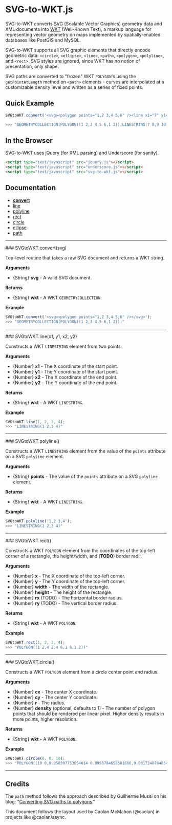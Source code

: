 # SVG-to-WKT.js

SVG-to-WKT converts [SVG](https://developer.mozilla.org/en-US/docs/SVG) (Scalable Vector Graphics) geometry data and XML documents into [WKT](http://en.wikipedia.org/wiki/Well-known_text) (Well-Known Text), a markup language for representing vector geometry on maps implemented by spatially-enabled databases like PostGIS and MySQL.

SVG-to-WKT supports all SVG graphic elements that directly encode geometric data: ```<circle>```, ```<ellipse>```, ```<line>```, ```<path>```, ```<polygon>```, ```<polyline>```, and ```<rect>```. SVG styles are ignored, since WKT has no notion of presentation, only shape.

SVG paths are converted to "frozen" WKT ```POLYGON```'s using the ```getPointAtLength``` method on ```<path>``` elements - curves are interpolated at a customizable density level and written as a series of fixed points.

## Quick Example

```js
SVGtoWKT.convert('<svg><polygon points="1,2 3,4 5,6" /><line x1="7" y1="8" x2="9" y2="10" /></svg>');

>>> "GEOMETRYCOLLECTION(POLYGON((1 2,3 4,5 6,1 2)),LINESTRING(7 8,9 10))"
```

## In the Browser

SVG-to-WKT uses jQuery (for XML parsing) and Underscore (for sanity).

```html
<script type="text/javascript" src="jquery.js"></script>
<script type="text/javascript" src="underscore.js"></script>
<script type="text/javascript" src="svg-to-wkt.js"></script>
```

## Documentation

* **[convert](#convert)**
* [line](#line)
* [polyline](#polyline)
* [rect](#rect)
* [circle](#circle)
* [ellipse](#ellipse)
* [path](#path)

---

<a name="convert" />
### SVGtoWKT.convert(svg)

Top-level routine that takes a raw SVG document and returns a WKT string.

__Arguments__

* {String} **svg** - A valid SVG document.

__Returns__

* {String} **wkt** - A WKT ```GEOMETRYCOLLECTION```.

__Example__

```js
SVGtoWKT.convert('<svg><polygon points="1,2 3,4 5,6" /></svg>');
>>> "GEOMETRYCOLLECTION(POLYGON((1 2,3 4,5 6,1 2)))"
```

---

<a name="line" />
### SVGtoWKT.line(x1, y1, x2, y2)

Constructs a WKT ```LINESTRING``` element from two points.

__Arguments__

* {Number} **x1** - The X coordinate of the start point.
* {Number} **y1** - The Y coordinate of the start point.
* {Number} **x2** - The X coordinate of the end point.
* {Number} **y2** - The Y coordinate of the end point.

__Returns__

* {String} **wkt** - A WKT ```LINESTRING```.

__Example__

```js
SVGtoWKT.line(1, 2, 3, 4);
>>> "LINESTRING(1 2,3 4)"
```

---

<a name="polyline" />
### SVGtoWKT.polyline()

Constructs a WKT ```LINESTRING``` element from the value of the ```points``` attribute on a SVG ```polyline``` element.

__Arguments__

* {String} **points** - The value of the ```points``` attribute on a SVG ```polyline``` element.

__Returns__

* {String} **wkt** - A WKT ```LINESTRING```.

__Example__

```js
SVGtoWKT.polyline('1,2 3,4');
>>> "LINESTRING(1 2,3 4)"
```

---

<a name="rect" />
### SVGtoWKT.rect()

Constructs a WKT ```POLYGON``` element from the coordinates of the top-left corner of a rectangle, the height/width, and (**TODO**) border radii.

__Arguments__

* {Number} **x** - The X coordinate of the top-left corner.
* {Number} **y** - The Y coordinate of the top-left corner.
* {Number} **width** - The width of the rectangle.
* {Number} **height** - The height of the rectangle.
* {Number} **rx** (TODO) - The horizontal border radius.
* {Number} **ry** (TODO) - The vertical border radius.

__Returns__

* {String} **wkt** - A WKT ```POLYGON```.

__Example__

```js
SVGtoWKT.rect(1, 2, 3, 4);
>>> "POLYGON((1 2,4 2,4 6,1 6,1 2))"
```

---

<a name="circle" />
### SVGtoWKT.circle()

Constructs a WKT ```POLYGON``` element from a circle center point and radius.

__Arguments__

* {Number} **cx** - The center X coordinate.
* {Number} **cy** - The center Y coordinate.
* {Number} **r** - The radius.
* {Number} **density** (optional, defaults to 1) - The number of polygon points that should be rendered per linear pixel. Higher density results in more points, higher resolution.

__Returns__

* {String} **wkt** - A WKT ```POLYGON```.

__Example__

```js
SVGtoWKT.circle(0, 0, 10);
>>> "POLYGON((10 0,9.950307753654014 0.9956784659581666,9.801724878485437 1.9814614319939758,9.555728057861407 2.947551744109042,9.214762118704076 3.8843479627469475,8.782215733702285 4.782539786213182,8.262387743159948 5.63320058063622,7.66044443118978 6.4278760968653925,6.982368180860728 7.158668492597185,6.2348980185873355 7.818314824680298,5.425462638657594 8.400259231507714,4.562106573531629 8.898718088114686,3.65341024366395 9.308737486442043,2.7084046814300518 9.62624246950012,1.7364817766693041 9.84807753012208,0.7473009358642417 9.972037971811801,-0.24930691738072913 9.996891820008162,-1.2434370464748516 9.92239206600172,-2.2252093395631434 9.749279121818237,-3.1848665025168432 9.479273461671319,-4.112871031306115 9.115058523116732,-4.999999999999998 8.660254037844387,-5.837436722347899 8.119380057158564,-6.6168583759685955 7.497812029677341,-7.330518718298263 6.801727377709193,-7.9713250722292255 6.038044103254774,-8.532908816321555 5.214352033794981,-9.00968867902419 4.338837391175582,-9.396926207859083 3.420201433256689,-9.69077286229078 2.4675739769029343,-9.888308262251286 1.4904226617617429,-9.987569212189223 0.4984588566069748,-9.987569212189223 -0.4984588566069723,-9.888308262251286 -1.4904226617617446,-9.69077286229078 -2.467573976902936,-9.396926207859085 -3.4202014332566866,-9.009688679024192 -4.33883739117558,-8.532908816321555 -5.214352033794984,-7.971325072229226 -6.038044103254771,-7.330518718298262 -6.801727377709195,-6.616858375968594 -7.497812029677342,-5.837436722347898 -8.119380057158565,-5.000000000000004 -8.660254037844384,-4.112871031306116 -9.115058523116732,-3.184866502516841 -9.479273461671319,-2.225209339563137 -9.749279121818237,-1.2434370464748494 -9.92239206600172,-0.24930691738073157 -9.996891820008162,0.7473009358642436 -9.972037971811801,1.7364817766692997 -9.848077530122081,2.708404681430051 -9.62624246950012,3.653410243663954 -9.308737486442041,4.562106573531628 -8.898718088114686,5.425462638657597 -8.400259231507713,6.234898018587334 -7.818314824680299,6.98236818086073 -7.158668492597183,7.660444431189778 -6.427876096865396,8.262387743159948 -5.6332005806362195,8.782215733702287 -4.782539786213178,9.214762118704076 -3.8843479627469475,9.555728057861408 -2.9475517441090386,9.801724878485437 -1.9814614319939772,9.950307753654013 -0.9956784659581729))"
```

---

## Credits

The ```path``` method follows the approach described by Guilherme Mussi on his blog: "[Converting SVG paths to polygons](http://whaticode.com/2012/02/01/converting-svg-paths-to-polygons)."

This document follows the layout used by Caolan McMahon (@caolan) in projects like @caolan/async.
